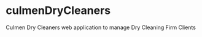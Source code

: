 culmenDryCleaners
=================

Culmen Dry Cleaners web application to manage Dry Cleaning Firm Clients
